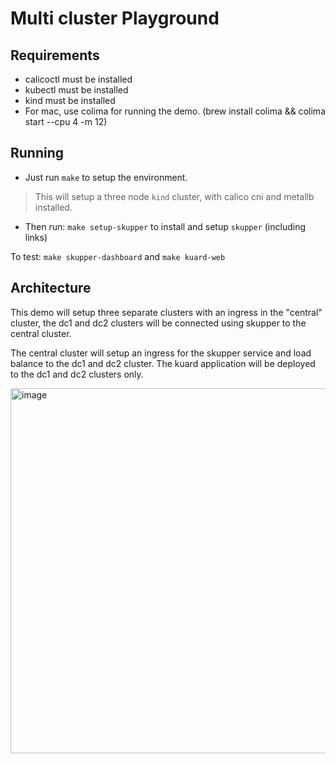# Multi cluster Playground

## Requirements

* calicoctl must be installed
* kubectl must be installed
* kind must be installed
* For mac, use colima for running the demo. (brew install colima && colima start --cpu 4 -m 12)


## Running

* Just run `make` to setup the environment.

> This will setup a three node `kind` cluster, with calico cni and metallb installed.

* Then run: `make setup-skupper` to install and setup `skupper` (including links)

To test: `make skupper-dashboard` and `make kuard-web` 

## Architecture

This demo will setup three separate clusters with an ingress in the "central" cluster, the dc1 and dc2 clusters will be connected using skupper to the central cluster.

The central cluster will setup an ingress for the skupper service and load balance to the dc1 and dc2 cluster. The kuard application will be deployed to the dc1 and dc2 clusters only.

<img width="584" alt="image" src="https://user-images.githubusercontent.com/1163462/207819137-cda5cb1e-b3e7-4bc2-a5fe-41221fd15746.png">


